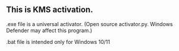 ## This is KMS activation.

.exe file is a universal activator.
(Open source activator.py. Windows Defender may affect this program.)

.bat file is intended only for Windows 10/11
